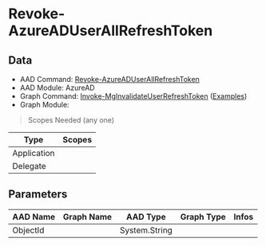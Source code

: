 # Revoke-AzureADUserAllRefreshToken

> 

## Data

+ AAD Command: [Revoke-AzureADUserAllRefreshToken](https://docs.microsoft.com/en-us/powershell/module/AzureAD/Revoke-AzureADUserAllRefreshToken)
+ AAD Module: AzureAD
+ Graph Command: [Invoke-MgInvalidateUserRefreshToken](https://docs.microsoft.com/en-us/powershell/module//Invoke-MgInvalidateUserRefreshToken) ([Examples](https://github.com/orgs/msgraph/discussions?discussions_q=Invoke-MgInvalidateUserRefreshToken))
+ Graph Module: 

> Scopes Needed (any one)

|Type|Scopes|
|---|---|
|Application||
|Delegate||

## Parameters

|AAD Name|Graph Name|AAD Type|Graph Type|Infos|
|---|---|---|---|---|
|ObjectId||System.String|||

